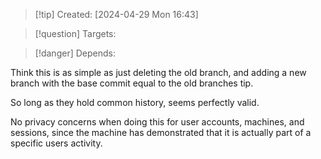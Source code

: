 
>[!tip] Created: [2024-04-29 Mon 16:43]

>[!question] Targets: 

>[!danger] Depends: 

Think this is as simple as just deleting the old branch, and adding a new branch with the base commit equal to the old branches tip.

So long as they hold common history, seems perfectly valid.

No privacy concerns when doing this for user accounts, machines, and sessions, since the machine has demonstrated that it is actually part of a specific users activity.
